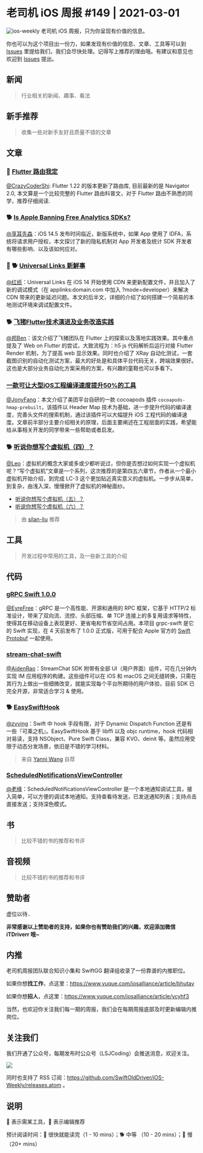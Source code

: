 # 老司机 iOS 周报 #149 | 2021-03-01

![ios-weekly](https://github.com/SwiftOldDriver/iOS-Weekly/blob/master/assets/ios-weekly.png?raw=true)
老司机 iOS 周报，只为你呈现有价值的信息。

你也可以为这个项目出一份力，如果发现有价值的信息、文章、工具等可以到 [Issues](https://github.com/SwiftOldDriver/iOS-Weekly/issues) 里提给我们，我们会尽快处理。记得写上推荐的理由哦。有建议和意见也欢迎到 [Issues](https://github.com/SwiftOldDriver/iOS-Weekly/issues) 提出。

## 新闻

> 行业相关的新闻、趣事、看法

## 新手推荐

> 收集一些对新手友好且质量不错的文章

## 文章

### 🐢 [Flutter 路由我定](https://juejin.cn/post/6932115520405635079)

[@CrazyCoderShi](https://github.com/CrazyCoderShi): Flutter 1.22 的版本更新了路由库, 目前最新的是 Navigator 2.0, 本文算是一个比较完整的 Flutter 路由科普文，对于 Flutter 路由不熟悉的同学，推荐仔细阅读.

### 🐕 [Is Apple Banning Free Analytics SDKs?](https://steamclock.com/blog/2021/02/apple-tracking-analytics-sdks/)

[@享耳先森](https://github.com/iblacksun)：iOS 14.5 发布时间临近，新版系统中，如果 App 使用了 IDFA，系统将请求用户授权，本文探讨了新的隐私机制对 App 开发者及统计 SDK 开发者有哪些影响、以及该如何应对。

### 🚧 🐕 [Universal Links 新鮮事](https://medium.com/zrealm-ios-dev/universal-links-%E6%96%B0%E9%AE%AE%E4%BA%8B-12c5026da33d)

[@红纸](https://github.com/nianran)：Universal Links 在 iOS 14 开始使用 CDN 来更新配置文件，并且加入了新的调试模式（在 applinks:domain.com 中加入 ?mode=developer）来解决 CDN 带来的更新延迟问题。本文的后半文，详细的介绍了如何搭建一个简易的本地测试环境来调试配置文件。

### 🐕 [飞猪Flutter技术演进及业务改造实践](https://mp.weixin.qq.com/s/08EK76jn-zkqS9flbrAbRA)

[@邦Ben](https://weibo.com/linwenbang)：该文介绍了飞猪团队在 Flutter 上的探索以及落地实践效果。其中重点提及了 Web on Flutter 的尝试，大致流程为：h5 js 代码解析后运行对接 Flutter Render 机制，为了提高 web 显示效果。同时也介绍了 XRay 自动化测试，一套截图识别的自动化测试方案，最大的好处是和具体平台代码无关，跨端效果很好。这也是大部分业务自动化方案采用的方案，有兴趣的童鞋也可以多看下。

### [一款可让大型iOS工程编译速度提升50%的工具](https://mp.weixin.qq.com/s/uBpkelG8q_xmskWPYyWONA)

[@JonyFang](https://github.com/JonyFang)：本文介绍了美团平台自研的一款 cocoapods 插件 `cocoapods-hmap-prebuilt`，该插件以 Header Map 技术为基础，进一步提升代码的编译速度，完善头文件的搜索机制，通过该插件可以大幅提升 iOS 工程代码的编译速度。文章前半部分主要介绍相关的原理，后面主要阐述在工程层面的实践，希望能给从事相关开发的同学带来一些帮助或者启发。

### 🐕 [听说你想写个虚拟机（四）？](https://mp.weixin.qq.com/s/LHHDlhbuAMe8J6T3SPSaVg)

[@Leo](https://github.com/leomobiledeveloper)：虚拟机的概念大家或多或少都听说过，但你是否想过如何实现一个虚拟机呢？“写个虚拟机”文章是一个系列，这次推荐的是第四五六章节，作者从一个最小虚拟机开始介绍，到完成 LC-3 这个更加贴近真实意义的虚拟机。一步步从简单，到复杂，由浅入深，慢慢掀开了虚拟机的神秘面纱。

- [听说你想写个虚拟机（五）？](https://mp.weixin.qq.com/s/wTrLJNFlCZOuuPfIOJV_tA)
- [听说你想写个虚拟机（六）？](https://mp.weixin.qq.com/s/ecBgY_fiGVVs5zOD7Z1vtQ)

> 由 [silan-liu](https://github.com/silan-liu) 推荐


## 工具

> 开发过程中常用的工具，及一些新工具的介绍

## 代码

### [gRPC Swift 1.0.0](https://github.com/grpc/grpc-swift/releases/tag/1.0.0)

[@EyreFree](https://github.com/EyreFree)：gRPC 是一个高性能、开源和通用的 RPC 框架，它基于 HTTP/2 标准设计，带来了双向流、流控、头部压缩、单 TCP 连接上的多复用请求等特性，使得其在移动设备上表现更好、更省电和节省空间占用。本项目 grpc-swift 是它的 Swift 实现，在 4 天前发布了 1.0.0 正式版，可用于配合 Apple 官方的 [Swift Protobuf](https://github.com/apple/swift-protobuf) 一起使用。

### [stream-chat-swift](https://github.com/SwiftOldDriver/iOS-Weekly/issues/2628)

[@AidenRao](https://weibo.com/AidenRao)：StreamChat SDK 附带有全部 UI（用户界面）组件，可在几分钟内实现 IM 应用程序的构建。这些组件可以在 iOS 和 macOS 之间无缝转换，只需在其行为上做出一些细微改变，就能实现每个平台所期待的用户体验，目前 SDK 已完全开源，非常适合学习 & 使用。

### 🐕 [EasySwiftHook](https://github.com/623637646/SwiftHook)
[@zvving](https://github.com/zvving)：Swift 中 hook 手段有限，对于 Dynamic Dispatch Function 还是有一些『可乘之机』。EasySwiftHook 基于 libffi 以及 objc runtime，hook 代码相对易读，支持 NSObject、Pure Swift Class，兼容 KVO、deinit 等。虽然应用受限于动态分发场景，依旧是不错的学习材料。

> 来自 [Yanni Wang](https://github.com/623637646) 自荐

### [ScheduledNotificationsViewController](https://github.com/nicephoton/ScheduledNotificationsViewController)

[@老峰](https://github.com/gesantung)：ScheduledNotificationsViewController 是一个本地通知调试工具，接入简单，可以方便的调试本地通知。支持查看待发送，已发送通知列表；支持点击直接发送；支持深色模式。

## 书

> 比较不错的书的推荐和书评

## 音视频

> 比较不错的书的推荐和书评

## 赞助者

虚位以待..

**非常感谢以上赞助者的支持，如果你也有赞助我们的兴趣，欢迎添加微信 iTDriverr 哦~**

## 内推

老司机周报团队联合知识小集和 SwiftGG 翻译组收录了一份靠谱的内推职位。

如果你想**找工作**，点这里：https://www.yuque.com/iosalliance/article/bhutav

如果你想**招人**，点这里：https://www.yuque.com/iosalliance/article/ycyhf3

当然，也欢迎你关注我们每一期的周报，我们会在每期周报底部及时更新编辑内推岗位。

## 关注我们

我们开通了公众号，每期发布时公众号（LSJCoding）会推送消息，欢迎关注。

![](https://github.com/SwiftOldDriver/iOS-Weekly/blob/master/assets/qrcode_for_wechat.jpg?raw=true)

同时也支持了 RSS 订阅：https://github.com/SwiftOldDriver/iOS-Weekly/releases.atom 。

## 说明

🚧 表示需某工具，🌟 表示编辑推荐

预计阅读时间：🐎 很快就能读完（1 - 10 mins）；🐕 中等 （10 - 20 mins）；🐢 慢（20+ mins）
